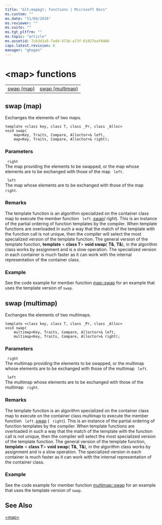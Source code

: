```yaml
---
title: "&lt;map&gt; functions | Microsoft Docs"
ms.custom: ""
ms.date: "11/04/2016"
ms.reviewer: ""
ms.suite: ""
ms.tgt_pltfrm: ""
ms.topic: "article"
ms.assetid: 7cb3d1a5-7add-4726-a73f-61927eafd466
caps.latest.revision: 6
manager: "ghogen"
---
```

# &lt;map&gt; functions
|||  
|-|-|  
|[swap (map)](#swap)|[swap (multimap)](#swap_multimap)|  
  
##  <a name="swap_multimap"></a>  swap  (map)
 Exchanges the elements of two maps.  
  
```  
template <class key, class T, class _Pr, class _Alloc>  
void swap(
    map<Key, Traits, Compare, Alloctor>& left,  
    map<Key, Traits, Compare, Alloctor>& right);
```  
  
### Parameters  
 ` right`  
 The map providing the elements to be swapped, or the map whose elements are to be exchanged with those of the map ` left`.  
  
 ` left`  
 The map whose elements are to be exchanged with those of the map ` right`.  
  
### Remarks  
 The template function is an algorithm specialized on the container class map to execute the member function ` left.`[swap](../standard-library/map-class.md#map__swap)*( right*). This is an instance of the partial ordering of function templates by the compiler. When template functions are overloaded in such a way that the match of the template with the function call is not unique, then the compiler will select the most specialized version of the template function. The general version of the template function, **template** \< **class T**> **void swap**( **T&**, **T&**), in the algorithm class works by assignment and is a slow operation. The specialized version in each container is much faster as it can work with the internal representation of the container class.  
  
### Example  
  See the code example for member function [map::swap](../standard-library/map-class.md#map__swap) for an example that uses the template version of `swap`.  
  
##  <a name="swap"></a>  swap  (multimap)
 Exchanges the elements of two multimaps.  
  
```  
template <class key, class T, class _Pr, class _Alloc>  
void swap(
    multimap<Key, Traits, Compare, Alloctor>& left,  
    multimap<Key, Traits, Compare, Alloctor>& right);
```  
  
### Parameters  
 ` right`  
 The multimap providing the elements to be swapped, or the multimap whose elements are to be exchanged with those of the multimap ` left`.  
  
 ` left`  
 The multimap whose elements are to be exchanged with those of the multimap ` right`.  
  
### Remarks  
 The template function is an algorithm specialized on the container class map to execute on the container class multimap to execute the member function ` left.`[swap](../standard-library/multimap-class.md#multimap__swap) ( ` right`). This is an instance of the partial ordering of function templates by the compiler. When template functions are overloaded in such a way that the match of the template with the function call is not unique, then the compiler will select the most specialized version of the template function. The general version of the template function, **template** \< **class T**> **void swap**( **T&**, **T&**), in the algorithm class works by assignment and is a slow operation. The specialized version in each container is much faster as it can work with the internal representation of the container class.  
  
### Example  
  See the code example for member function [multimap::swap](../standard-library/multimap-class.md#multimap__swap) for an example that uses the template version of `swap`.  
  
## See Also  
 [\<map>](../standard-library/map.md)
